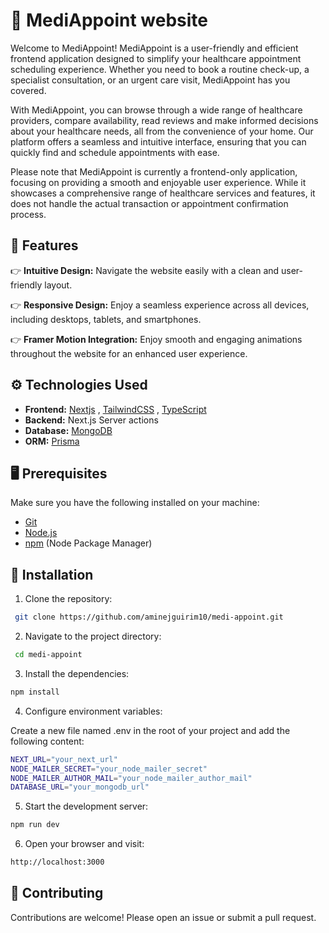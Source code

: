 # 🤖 MediAppoint website

Welcome to MediAppoint! MediAppoint is a user-friendly and efficient frontend application designed to simplify your healthcare appointment scheduling experience. Whether you need to book a routine check-up, a specialist consultation, or an urgent care visit, MediAppoint has you covered.

With MediAppoint, you can browse through a wide range of healthcare providers, compare availability, read reviews and make informed decisions about your healthcare needs, all from the convenience of your home. Our platform offers a seamless and intuitive interface, ensuring that you can quickly find and schedule appointments with ease.

Please note that MediAppoint is currently a frontend-only application, focusing on providing a smooth and enjoyable user experience. While it showcases a comprehensive range of healthcare services and features, it does not handle the actual transaction or appointment confirmation process.

## 🔋 Features

👉 **Intuitive Design:** Navigate the website easily with a clean and user-friendly layout.

👉 **Responsive Design:** Enjoy a seamless experience across all devices, including desktops, tablets, and smartphones.

👉 **Framer Motion Integration:** Enjoy smooth and engaging animations throughout the website for an enhanced user experience.

## ⚙️ Technologies Used

- **Frontend:** [Nextjs](https://nextjs.org/) , [TailwindCSS](https://tailwindcss.com/) , [TypeScript](https://www.typescriptlang.org/)
- **Backend:** Next.js Server actions
- **Database:** [MongoDB](https://www.mongodb.com/)
- **ORM:** [Prisma](https://www.prisma.io/)

## 🖥️ Prerequisites

Make sure you have the following installed on your machine:

- [Git](https://git-scm.com/)
- [Node.js](https://nodejs.org/en)
- [npm](https://www.npmjs.com/) (Node Package Manager)

## 🚀 Installation

1. Clone the repository:

```bash
 git clone https://github.com/aminejguirim10/medi-appoint.git
```

2. Navigate to the project directory:

```bash
 cd medi-appoint
```

3. Install the dependencies:

```bash
npm install
```

4. Configure environment variables:

Create a new file named .env in the root of your project and add the following content:

```bash
NEXT_URL="your_next_url"
NODE_MAILER_SECRET="your_node_mailer_secret"
NODE_MAILER_AUTHOR_MAIL="your_node_mailer_author_mail"
DATABASE_URL="your_mongodb_url"
```

5. Start the development server:

```bash
npm run dev
```

6. Open your browser and visit:

```bash
http://localhost:3000
```

## 🚶 Contributing

Contributions are welcome! Please open an issue or submit a pull request.
